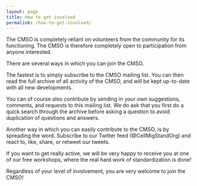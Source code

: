 ```yaml
---
layout: page
title: How to get involved
permalink: /how-to-get-involved/
---
```


The CMSO is completely reliant on volunteers from the community for its
functioning. The CMSO is therefore completely open to participation from
anyone interested.

There are several ways in which you can join the CMSO.

The fastest is to simply subscribe to the CMSO mailing list. You can then read
the full archive of all activity of the CMSO, and will be kept up-to-date with
all new developments.

You can of course also contribute by sending in your own suggestions,
comments, and requests to this mailing list. We do ask that you first do a
quick search through the archive before asking a question to avoid duplication
of questions and answers.

Another way in which you can easily contribute to the CMSO, is by spreading
the word. Subscribe to our Twitter feed (@CellMigStandOrg) and react to, like,
share, or retweet our tweets.

If you want to get really active, we will be very happy to receive you at one
of our free workshops, where the real hard work of standardization is done!

Regardless of your level of involvement, you are very welcome to join the CMSO!
